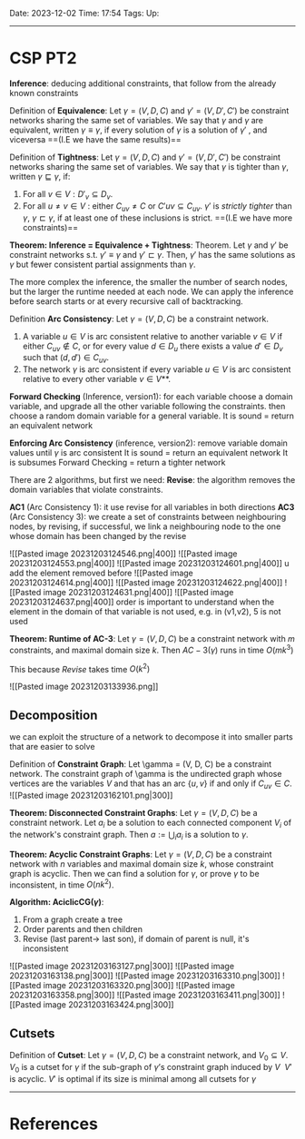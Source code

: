 Date: 2023-12-02
Time: 17:54
Tags:
Up: 

---
# CSP PT2

**Inference**: deducing additional constraints, that follow from the already known constraints

Definition of **Equivalence**: 
Let $\gamma = (V, D, C)$ and $\gamma' = (V, D', C')$ be constraint networks sharing the same set of variables. We say that $\gamma$ and $\gamma$ are equivalent, written $\gamma \equiv \gamma$, if every solution of $\gamma$ is a solution of $\gamma'$ , and viceversa
==(I.E we have the same results)==

Definition of **Tightness**:
Let $\gamma = (V, D, C)$ and $\gamma'= (V, D',C')$ be constraint networks sharing the same set of variables. We say that $\gamma$ is tighter than $\gamma$, written $\gamma \sqsubseteq \gamma$, if:
1. For all $v \in V: D'_v \subseteq D_v$. 
2. For all $u \neq v \in V$ : either $C_{uv} \neq C$ or $C'{uv} \subseteq C_{uv}$. 
$\gamma'$ is *strictly tighter* than $\gamma$, $\gamma \sqsubset \gamma$, if at least one of these inclusions is strict.
==(I.E we have more constraints)==

**Theorem: Inference = Equivalence + Tightness**:
Theorem. Let $\gamma$ and $\gamma'$ be constraint networks s.t. $\gamma' \equiv \gamma$ and $\gamma' \sqsubset \gamma$. Then, $\gamma'$ has the same solutions as $\gamma$ but fewer consistent partial assignments than $\gamma$.

The more complex the inference, the smaller the number of search nodes, but the larger the runtime needed at each node. We can apply the inference before search starts or at every recursive call of backtracking. 

Definition **Arc Consistency**: 
Let $\gamma = (V, D, C)$ be a constraint network. 
1. A variable $u \in V$ is arc consistent relative to another variable $v \in V$ if either $C_{uv} \notin C$, or for every value $d \in D_u$ there exists a value $d' \in D_v$ such that $(d, d') \in C_{uv}$. 
2. The network $\gamma$ is arc consistent if every variable $u \in V$ is arc consistent relative to every other variable $v \in V$**.

**Forward Checking** (Inference, version1):
for each variable choose a domain variable, and upgrade all the other variable following the constraints. then choose a random domain variable for a general variable. 
It is sound = return an equivalent network

**Enforcing Arc Consistency** (inference, version2):
remove variable domain values until $\gamma$ is arc consistent
It is sound = return an equivalent network
It is subsumes Forward Checking = return a tighter network 

There are 2 algorithms, but first we need:
**Revise**:
the algorithm removes the domain variables that violate constraints.

**AC1** (Arc Consistency 1):
it use revise for all variables in both directions
**AC3** (Arc Consistency 3):
we create a set of constraints between neighbouring nodes, by revising, if successful, we link a neighbouring node to the one whose domain has been changed by the revise



![[Pasted image 20231203124546.png|400]]
![[Pasted image 20231203124553.png|400]]
![[Pasted image 20231203124601.png|400]]
u add the element removed before
![[Pasted image 20231203124614.png|400]]
![[Pasted image 20231203124622.png|400]]
![[Pasted image 20231203124631.png|400]]
![[Pasted image 20231203124637.png|400]]
order is important to understand when the element in the domain of that variable is not used, e.g. in (v1,v2), 5 is not used


**Theorem: Runtime of AC-3**:
Let $\gamma = (V, D, C)$ be a constraint network with $m$ constraints, and maximal domain size $k$. Then $AC-3(\gamma)$ runs in time $O(mk^3)$

This because *Revise* takes time $O(k^2)$

![[Pasted image 20231203133936.png]]

## Decomposition
we can exploit the structure of a network to decompose it into smaller parts that are easier to solve

Definition of **Constraint Graph**:
Let \gamma = (V, D, C) be a constraint network. The constraint graph of \gamma is the undirected graph whose vertices are the variables $V$ and that has an arc $\{u, v\}$ if and only if $C_{uv} \in C$. ![[Pasted image 20231203162101.png|300]]

**Theorem: Disconnected Constraint Graphs**:
Let $\gamma = (V, D, C)$ be a constraint network. Let $a_i$ be a solution to each connected component $V_i$ of the network's constraint graph. Then $a := \bigcup_i a_i$ is a solution to $\gamma$.

**Theorem: Acyclic Constraint Graphs**:
Let $\gamma = (V, D, C)$ be a constraint network with $n$ variables and maximal domain size $k$, whose constraint graph is acyclic. Then we can find a solution for $\gamma$, or prove $\gamma$ to be inconsistent, in time $O(nk^2)$.

**Algorithm: AciclicCG($\gamma$)**:
1. From a graph create a tree
2. Order parents and then children
3. Revise (last parent-> last son), if domain of parent is null, it's inconsistent

![[Pasted image 20231203163127.png|300]] ![[Pasted image 20231203163138.png|300]]
![[Pasted image 20231203163310.png|300]] ![[Pasted image 20231203163320.png|300]]
![[Pasted image 20231203163358.png|300]] ![[Pasted image 20231203163411.png|300]]
![[Pasted image 20231203163424.png|300]] 

## Cutsets

Definition of **Cutset**:
Let $\gamma = (V, D, C)$ be a constraint network, and $V_0 \subseteq V$. $V_0$ is a cutset for $\gamma$ if the sub-graph of $\gamma$’s constraint graph induced by $V \ \ V'$ is acyclic. $V'$ is optimal if its size is minimal among all cutsets for $\gamma$


---
# References
